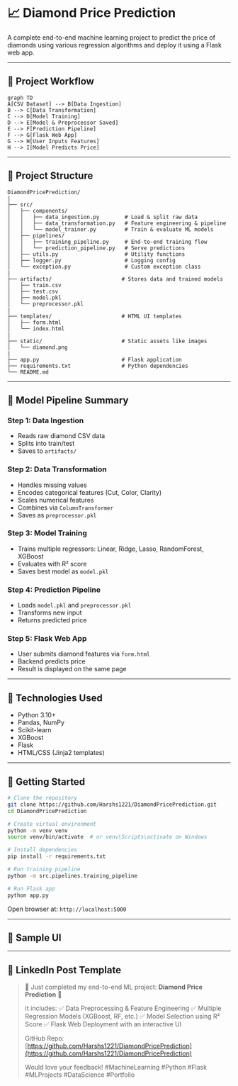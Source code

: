 # 📈 Diamond Price Prediction

A complete end-to-end machine learning project to predict the price of diamonds using various regression algorithms and deploy it using a Flask web app.

---

## 🔄 Project Workflow

```mermaid
graph TD
A[CSV Dataset] --> B[Data Ingestion]
B --> C[Data Transformation]
C --> D[Model Training]
D --> E[Model & Preprocessor Saved]
E --> F[Prediction Pipeline]
F --> G[Flask Web App]
G --> H[User Inputs Features]
H --> I[Model Predicts Price]
```

---

## 📁 Project Structure

```
DiamondPricePrediction/
|
├── src/
│   ├── components/
│   │   ├── data_ingestion.py        # Load & split raw data
│   │   ├── data_transformation.py   # Feature engineering & pipeline
│   │   └── model_trainer.py         # Train & evaluate ML models
│   ├── pipelines/
│   │   ├── training_pipeline.py     # End-to-end training flow
│   │   └── prediction_pipeline.py   # Serve predictions
│   ├── utils.py                     # Utility functions
│   ├── logger.py                    # Logging config
│   └── exception.py                 # Custom exception class
|
├── artifacts/                      # Stores data and trained models
│   ├── train.csv
│   ├── test.csv
│   ├── model.pkl
│   └── preprocessor.pkl
|
├── templates/                      # HTML UI templates
│   ├── form.html
│   └── index.html
|
├── static/                         # Static assets like images
│   └── diamond.png
|
├── app.py                          # Flask application
├── requirements.txt                # Python dependencies
└── README.md
```

---

## 🔢 Model Pipeline Summary

### Step 1: Data Ingestion

- Reads raw diamond CSV data
- Splits into train/test
- Saves to `artifacts/`

### Step 2: Data Transformation

- Handles missing values
- Encodes categorical features (Cut, Color, Clarity)
- Scales numerical features
- Combines via `ColumnTransformer`
- Saves as `preprocessor.pkl`

### Step 3: Model Training

- Trains multiple regressors: Linear, Ridge, Lasso, RandomForest, XGBoost
- Evaluates with R² score
- Saves best model as `model.pkl`

### Step 4: Prediction Pipeline

- Loads `model.pkl` and `preprocessor.pkl`
- Transforms new input
- Returns predicted price

### Step 5: Flask Web App

- User submits diamond features via `form.html`
- Backend predicts price
- Result is displayed on the same page

---

## 🌟 Technologies Used

- Python 3.10+
- Pandas, NumPy
- Scikit-learn
- XGBoost
- Flask
- HTML/CSS (Jinja2 templates)

---

## 🚀 Getting Started

```bash
# Clone the repository
git clone https://github.com/Harshs1221/DiamondPricePrediction.git
cd DiamondPricePrediction

# Create virtual environment
python -m venv venv
source venv/bin/activate  # or venv\Scripts\activate on Windows

# Install dependencies
pip install -r requirements.txt

# Run training pipeline
python -m src.pipelines.training_pipeline

# Run Flask app
python app.py
```

Open browser at: `http://localhost:5000`

---

## 📸 Sample UI



---

## 📢 LinkedIn Post Template

> 🚀 Just completed my end-to-end ML project: **Diamond Price Prediction** 💎
>
> It includes: ✅ Data Preprocessing & Feature Engineering ✅ Multiple Regression Models (XGBoost, RF, etc.) ✅ Model Selection using R² Score ✅ Flask Web Deployment with an interactive UI
>
> GitHub Repo: [https://github.com/Harshs1221/DiamondPricePrediction](https://github.com/Harshs1221/DiamondPricePrediction)
>
> Would love your feedback! #MachineLearning #Python #Flask #MLProjects #DataScience #Portfolio

